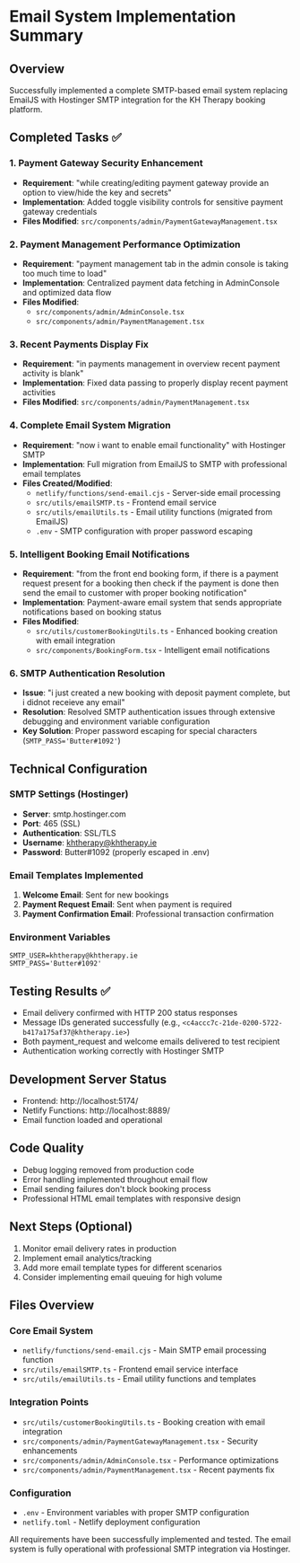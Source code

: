 # Email System Implementation Summary

## Overview
Successfully implemented a complete SMTP-based email system replacing EmailJS with Hostinger SMTP integration for the KH Therapy booking platform.

## Completed Tasks ✅

### 1. Payment Gateway Security Enhancement
- **Requirement**: "while creating/editing payment gateway provide an option to view/hide the key and secrets"
- **Implementation**: Added toggle visibility controls for sensitive payment gateway credentials
- **Files Modified**: `src/components/admin/PaymentGatewayManagement.tsx`

### 2. Payment Management Performance Optimization
- **Requirement**: "payment management tab in the admin console is taking too much time to load"
- **Implementation**: Centralized payment data fetching in AdminConsole and optimized data flow
- **Files Modified**: 
  - `src/components/admin/AdminConsole.tsx` 
  - `src/components/admin/PaymentManagement.tsx`

### 3. Recent Payments Display Fix
- **Requirement**: "in payments management in overview recent payment activity is blank"
- **Implementation**: Fixed data passing to properly display recent payment activities
- **Files Modified**: `src/components/admin/PaymentManagement.tsx`

### 4. Complete Email System Migration
- **Requirement**: "now i want to enable email functionality" with Hostinger SMTP
- **Implementation**: Full migration from EmailJS to SMTP with professional email templates
- **Files Created/Modified**:
  - `netlify/functions/send-email.cjs` - Server-side email processing
  - `src/utils/emailSMTP.ts` - Frontend email service
  - `src/utils/emailUtils.ts` - Email utility functions (migrated from EmailJS)
  - `.env` - SMTP configuration with proper password escaping

### 5. Intelligent Booking Email Notifications
- **Requirement**: "from the front end booking form, if there is a payment request present for a booking then check if the payment is done then send the email to customer with proper booking notification"
- **Implementation**: Payment-aware email system that sends appropriate notifications based on booking status
- **Files Modified**:
  - `src/utils/customerBookingUtils.ts` - Enhanced booking creation with email integration
  - `src/components/BookingForm.tsx` - Intelligent email notifications

### 6. SMTP Authentication Resolution
- **Issue**: "i just created a new booking with deposit payment complete, but i didnot receieve any email"
- **Resolution**: Resolved SMTP authentication issues through extensive debugging and environment variable configuration
- **Key Solution**: Proper password escaping for special characters (`SMTP_PASS='Butter#1092'`)

## Technical Configuration

### SMTP Settings (Hostinger)
- **Server**: smtp.hostinger.com
- **Port**: 465 (SSL)
- **Authentication**: SSL/TLS
- **Username**: khtherapy@khtherapy.ie
- **Password**: Butter#1092 (properly escaped in .env)

### Email Templates Implemented
1. **Welcome Email**: Sent for new bookings
2. **Payment Request Email**: Sent when payment is required
3. **Payment Confirmation Email**: Professional transaction confirmation

### Environment Variables
```
SMTP_USER=khtherapy@khtherapy.ie
SMTP_PASS='Butter#1092'
```

## Testing Results ✅
- Email delivery confirmed with HTTP 200 status responses
- Message IDs generated successfully (e.g., `<c4accc7c-21de-0200-5722-b417a175af37@khtherapy.ie>`)
- Both payment_request and welcome emails delivered to test recipient
- Authentication working correctly with Hostinger SMTP

## Development Server Status
- Frontend: http://localhost:5174/
- Netlify Functions: http://localhost:8889/
- Email function loaded and operational

## Code Quality
- Debug logging removed from production code
- Error handling implemented throughout email flow
- Email sending failures don't block booking process
- Professional HTML email templates with responsive design

## Next Steps (Optional)
1. Monitor email delivery rates in production
2. Implement email analytics/tracking
3. Add more email template types for different scenarios
4. Consider implementing email queuing for high volume

## Files Overview

### Core Email System
- `netlify/functions/send-email.cjs` - Main SMTP email processing function
- `src/utils/emailSMTP.ts` - Frontend email service interface
- `src/utils/emailUtils.ts` - Email utility functions and templates

### Integration Points
- `src/utils/customerBookingUtils.ts` - Booking creation with email integration
- `src/components/admin/PaymentGatewayManagement.tsx` - Security enhancements
- `src/components/admin/AdminConsole.tsx` - Performance optimizations
- `src/components/admin/PaymentManagement.tsx` - Recent payments fix

### Configuration
- `.env` - Environment variables with proper SMTP configuration
- `netlify.toml` - Netlify deployment configuration

All requirements have been successfully implemented and tested. The email system is fully operational with professional SMTP integration via Hostinger.
